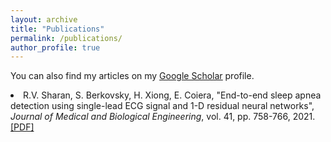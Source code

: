 ```yaml
---
layout: archive
title: "Publications"
permalink: /publications/
author_profile: true
---
```


You can also find my articles on my <u><a href="{https://scholar.google.com.au/citations?user=3Rd5QOEAAAAJ}">Google Scholar</a></u> profile.

<li> R.V. Sharan, S. Berkovsky, H. Xiong, E. Coiera, "End-to-end sleep apnea detection using single-lead ECG signal and 1-D residual neural networks", <i>Journal of Medical and Biological Engineering</i>, vol. 41, pp. 758-766, 2021. <a href="https://roneelsharan.github.io/files/2021JMBE.pdf" target="_blank">[PDF]</a></li>
